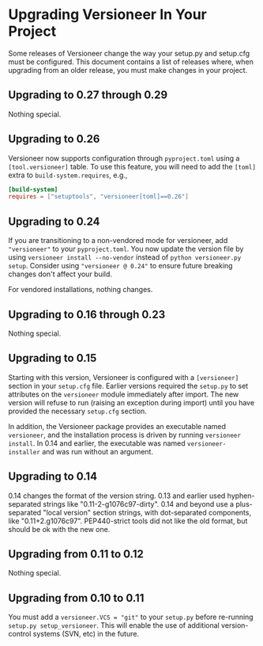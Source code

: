# Upgrading Versioneer In Your Project

Some releases of Versioneer change the way your setup.py and setup.cfg
must be configured. This document contains a list of releases where,
when upgrading from an older release, you must make changes in your
project.

## Upgrading to 0.27 through 0.29

Nothing special.

## Upgrading to 0.26

Versioneer now supports configuration through `pyproject.toml` using a
`[tool.versioneer]` table. To use this feature, you will need to add the
`[toml]` extra to `build-system.requires`, e.g.,

```toml
[build-system]
requires = ["setuptools", "versioneer[toml]==0.26"]
```

## Upgrading to 0.24

If you are transitioning to a non-vendored mode for versioneer, add
`"versioneer"` to your `pyproject.toml`. You now update the version file
by using `versioneer install --no-vendor` instead of
`python versioneer.py setup`. Consider using `"versioneer @ 0.24"` to
ensure future breaking changes don't affect your build.

For vendored installations, nothing changes.

## Upgrading to 0.16 through 0.23

Nothing special.

## Upgrading to 0.15

Starting with this version, Versioneer is configured with a `[versioneer]`
section in your `setup.cfg` file. Earlier versions required the `setup.py` to
set attributes on the `versioneer` module immediately after import. The new
version will refuse to run (raising an exception during import) until you
have provided the necessary `setup.cfg` section.

In addition, the Versioneer package provides an executable named
`versioneer`, and the installation process is driven by running `versioneer
install`. In 0.14 and earlier, the executable was named
`versioneer-installer` and was run without an argument.

## Upgrading to 0.14

0.14 changes the format of the version string. 0.13 and earlier used
hyphen-separated strings like "0.11-2-g1076c97-dirty". 0.14 and beyond use a
plus-separated "local version" section strings, with dot-separated
components, like "0.11+2.g1076c97". PEP440-strict tools did not like the old
format, but should be ok with the new one.

## Upgrading from 0.11 to 0.12

Nothing special.

## Upgrading from 0.10 to 0.11

You must add a `versioneer.VCS = "git"` to your `setup.py` before re-running
`setup.py setup_versioneer`. This will enable the use of additional
version-control systems (SVN, etc) in the future.
